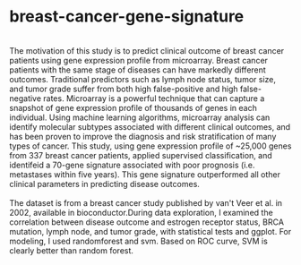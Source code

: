 # breast-cancer-gene-signature
<br>
The motivation of this study is to predict clinical outcome of breast cancer patients using gene expression profile from microarray. Breast cancer patients with the same stage of diseases can have markedly different outcomes. Traditional predictors such as lymph node status, tumor size, and tumor grade suffer from both high false-positive and high false-negative rates. Microarray is a powerful technique that can capture a snapshot of gene expression profile of thousands of genes in each individual. Using machine learning algorithms, microarray analysis can identify molecular subtypes associated with different clinical outcomes, and has been proven to improve the diagnosis and risk stratification of many types of cancer. This study, using gene expression profile of ~25,000 genes from 337 breast cancer patients, applied supervised classification, and identifeid a 70-gene signature associated with poor prognosis (i.e. metastases within five years). This gene signature outperformed all other clinical parameters in predicting disease outcomes.
<br>
<br>
The dataset is from a breast cancer study published by van't Veer et al. in 2002, available in bioconductor.During data exploration, I examined the correlation between disease outcome and estrogen receptor status, BRCA mutation, lymph node, and  tumor grade, with statistical tests and ggplot. For modeling, I used randomforest and svm. Based on ROC curve, SVM is clearly better than random forest.

